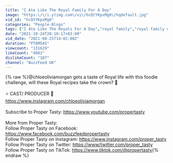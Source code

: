 ```yaml
---
title: "I Ate Like The Royal Family For A Day"
image: "https:\/\/i.ytimg.com\/vi\/hcQtYKpxMg0\/hqdefault.jpg"
vid_id: "hcQtYKpxMg0"
categories: "People-Blogs"
tags: ["I Ate Like The Royals For A Day","royal family","royal family diet"]
date: "2021-10-24T20:10:17+03:00"
vid_date: "2021-08-25T14:02:00Z"
duration: "PT8M54S"
viewcount: "131629"
likeCount: "4081"
dislikeCount: "107"
channel: "BuzzFeed UK"
---
```

{% raw %}@chloeoliviamorgan gets a taste of Royal life with this foodie challenge, will these Royal recipes take the crown? 👑 <br /><br />⭐️ CAST/ PRODUCER 🎥<br /><a rel="nofollow" target="blank" href="https://www.instagram.com/chloeoliviamorgan">https://www.instagram.com/chloeoliviamorgan</a><br /><br />Subscribe to Proper Tasty: <a rel="nofollow" target="blank" href="https://www.youtube.com/propertasty">https://www.youtube.com/propertasty</a><br /><br />More from Proper Tasty:<br />Follow Proper Tasty on Facebook: <a rel="nofollow" target="blank" href="https://www.facebook.com/buzzfeedpropertasty">https://www.facebook.com/buzzfeedpropertasty</a><br />Follow Proper Tasty on Instagram: <a rel="nofollow" target="blank" href="https://www.instagram.com/proper_tasty">https://www.instagram.com/proper_tasty</a><br />Follow Proper Tasty on Twitter: <a rel="nofollow" target="blank" href="https://www/twitter.com/proper_tasty">https://www/twitter.com/proper_tasty</a><br />Follow Proper Tasty on TikTok: <a rel="nofollow" target="blank" href="https://www.tiktok.com/@propertasty">https://www.tiktok.com/@propertasty</a>{% endraw %}
